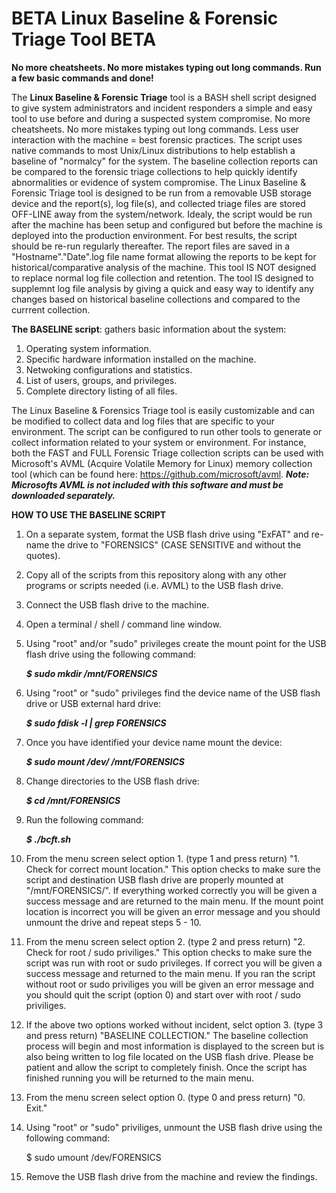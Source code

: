 # BETA Linux Baseline & Forensic Triage Tool BETA
**No more cheatsheets. No more mistakes typing out long commands. Run a few basic commands and done!**

The **Linux Baseline & Forensic Triage** tool is a BASH shell script designed to give system administrators and incident responders a simple and easy tool to use before and during a suspected system compromise. No more cheatsheets. No more mistakes typing out long commands. Less user interaction with the machine = best forensic practices. The script uses native commands to most Unix/Linux distributions to help establish a baseline of "normalcy" for the system. The baseline collection reports can be compared to the forensic triage collections to help quickly identify abnormalities or evidence of system compromise. The Linux Baseline & Forensic Triage tool is designed to be run from a removable USB storage device and the report(s), log file(s), and collected triage files are stored OFF-LINE away from the system/network. Idealy, the script would be run after the machine has been setup and configured but before the machine is deployed into the production environment. For best results, the script should be re-run regularly thereafter. The report files are saved in a "Hostname"."Date".log file name format allowing the reports to be kept for historical/comparative analysis of the machine. This tool IS NOT designed to replace normal log file collection and retention. The tool IS designed to supplemnt log file analysis by giving a quick and easy way to identify any changes based on historical baseline collections and compared to the currrent collection.   

**The BASELINE script**: gathers basic information about the system:
  1. Operating system information.
  2. Specific hardware information installed on the machine. 
  3. Netwoking configurations and statistics. 
  4. List of users, groups, and privileges. 
  5. Complete directory listing of all files.

The Linux Baseline & Forensics Triage tool is easily customizable and can be modified to collect data and log files that are specific to your environment. The script can be configured to run other tools to generate or collect information related to your system or environment. For instance, both the FAST and FULL Forensic Triage collection scripts can be used with Microsoft's AVML (Acquire Volatile Memory for Linux) memory collection tool (which can be found here: https://github.com/microsoft/avml. ***Note: Microsofts AVML is not included with this software and must be downloaded separately.***

****HOW TO USE THE BASELINE SCRIPT****
  1.  On a separate system, format the USB flash drive using "ExFAT" and re-name the drive to "FORENSICS" (CASE SENSITIVE and without the quotes).
  2.  Copy all of the scripts from this repository along with any other programs or scripts needed (i.e. AVML) to the USB flash drive.
  3.  Connect the USB flash drive to the machine.
  4.  Open a terminal / shell / command line window.
  5.  Using "root" and/or "sudo" privileges create the mount point for the USB flash drive using the following command: 
  
       ***$ sudo mkdir /mnt/FORENSICS***
  
  6.  Using "root" or "sudo" privileges find the device name of the USB flash drive or USB external hard drive: 
  
       ***$ sudo fdisk -l | grep FORENSICS***
  
  7.  Once you have identified your device name mount the device: 
  
       ***$ sudo mount /dev/<drive ID here> /mnt/FORENSICS***
  
  8.  Change directories to the USB flash drive: 
 
       ***$ cd /mnt/FORENSICS***
  
  9.  Run the following command:
  
       ***$ ./bcft.sh***
  
  10. From the menu screen select option 1. (type 1 and press return)  "1. Check for correct mount location."
      This option checks to make sure the script and destination USB flash drive are properly mounted at "/mnt/FORENSICS/".
      If everything worked correctly you will be given a success message and are returned to the main menu.
      If the mount point location is incorrect you will be given an error message and you should unmount the drive and repeat steps 5 - 10.
  
  11. From the menu screen select option 2. (type 2 and press return) "2. Check for root / sudo priviliges."
      This option checks to make sure the script was run with root or sudo privileges. 
      If correct you will be given a success message and returned to the main menu.
      If you ran the script without root or sudo priviliges you will be given an error message and you should quit the script (option 0) and start over with root /       sudo priviliges.
  
  12. If the above two options worked without incident, selct option 3. (type 3 and press return) "BASELINE COLLECTION." 
      The baseline collection process will begin and most information is displayed to the screen but is also being written to log file located on the USB flash           drive. Please be patient and allow the script to completely finish. Once the script has finished running you will be returned to the main menu.
  
  13. From the menu screen select option 0. (type 0 and press return) "0. Exit."
  
  14. Using "root" or "sudo" priviliges, unmount the USB flash drive using the following command:
  
      $ sudo umount /dev/FORENSICS
  
  15. Remove the USB flash drive from the machine and review the findings.
